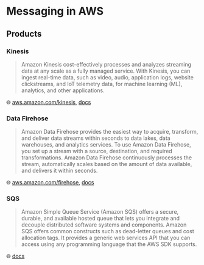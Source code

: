 # Messaging in AWS

## Products

### Kinesis

> Amazon Kinesis cost-effectively processes and analyzes streaming data at any scale as a fully managed service. With Kinesis, you can ingest real-time data, such as video, audio, application logs, website clickstreams, and IoT telemetry data, for machine learning (ML), analytics, and other applications.

🌐 [aws.amazon.com/kinesis](https://aws.amazon.com/kinesis/), [docs](https://docs.aws.amazon.com/kinesis/)

### Data Firehose

> Amazon Data Firehose provides the easiest way to acquire, transform, and deliver data streams within seconds to data lakes, data warehouses, and analytics services. To use Amazon Data Firehose, you set up a stream with a source, destination, and required transformations. Amazon Data Firehose continuously processes the stream, automatically scales based on the amount of data available, and delivers it within seconds.

🌐 [aws.amazon.com/firehose](https://aws.amazon.com/firehose/), [docs](https://docs.aws.amazon.com/firehose/latest/dev/what-is-this-service.html)

### SQS

> Amazon Simple Queue Service (Amazon SQS) offers a secure, durable, and available hosted queue that lets you integrate and decouple distributed software systems and components. Amazon SQS offers common constructs such as dead-letter queues and cost allocation tags. It provides a generic web services API that you can access using any programming language that the AWS SDK supports.

🌐 [docs](https://docs.aws.amazon.com/AWSSimpleQueueService/latest/SQSDeveloperGuide/welcome.html)
